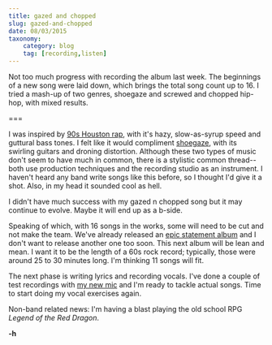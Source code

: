 ```yaml
---
title: gazed and chopped
slug: gazed-and-chopped
date: 08/03/2015
taxonomy:
    category: blog
    tag: [recording,listen]
---
```


Not too much progress with recording the album last week. The beginnings of a new song were laid down, which brings the total song count up to 16. I tried a mash-up of two genres, shoegaze and screwed and chopped hip-hop, with mixed results.

===

I was inspired by [90s Houston rap](https://youtu.be/jhY0OaiRaSA?t=14), with it's hazy, slow-as-syrup speed and guttural bass tones. I felt like it would compliment [shoegaze](https://www.youtube.com/watch?v=xdHS1sbV5xw), with its swirling guitars and droning distortion. Although these two types of music don't seem to have much in common, there is a stylistic common thread--both use production techniques and the recording studio as an instrument. I haven't heard any band write songs like this before, so I thought I'd give it a shot. Also, in my head it sounded cool as hell.

I didn't have much success with my gazed n chopped song but it may continue to evolve. Maybe it will end up as a b-side.

Speaking of which, with 16 songs in the works, some will need to be cut and not make the team. We've already released an [epic statement album](https://gravityfreesummer.bandcamp.com/album/she-will-trip-into-pastels-expanding) and I don't want to release another one too soon. This next album will be lean and mean. I want it to be the length of a 60s rock record; typically, those were around 25 to 30 minutes long. I'm thinking 11 songs will fit.

The next phase is writing lyrics and recording vocals. I've done a couple of test recordings with [my new mic](/blog/behold-the-microphone) and I'm ready to tackle actual songs. Time to start doing my vocal exercises again.

Non-band related news: I'm having a blast playing the old school RPG _Legend of the Red Dragon_.

**-h**
